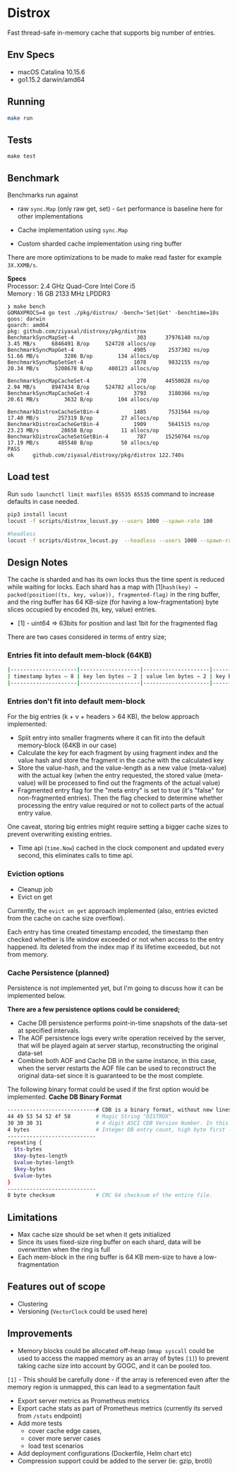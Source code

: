 Distrox
==========
Fast thread-safe in-memory cache that supports big number of entries.

## Env Specs
- macOS Catalina 10.15.6
- go1.15.2 darwin/amd64

## Running
```sh
make run
```

## Tests
```
make test
```

## Benchmark
Benchmarks run against 
- raw `sync.Map` (only raw get, set) - 
`Get` performance is baseline here for other implementations

- Cache implementation using `sync.Map`
- Custom sharded cache implementation using ring buffer

There are more optimizations to be made to make read faster for example `3X.XXMB/s`.

**Specs**  
Processor: 2.4 GHz Quad-Core Intel Core i5  
Memory   : 16 GB 2133 MHz LPDDR3  

```
❯ make bench
GOMAXPROCS=4 go test ./pkg/distrox/ -bench='Set|Get' -benchtime=10s
goos: darwin
goarch: amd64
pkg: github.com/ziyasal/distroxy/pkg/distrox
BenchmarkSyncMapSet-4              	     303	  37976140 ns/op	   3.45 MB/s	 6846491 B/op	  524728 allocs/op
BenchmarkSyncMapGet-4              	    4905	   2537302 ns/op	  51.66 MB/s	    3286 B/op	     134 allocs/op
BenchmarkSyncMapSetGet-4           	    1078	   9832155 ns/op	  20.34 MB/s	 5208678 B/op	  400123 allocs/op

BenchmarkSyncMapCacheSet-4         	     270	  44550028 ns/op	   2.94 MB/s	 8947434 B/op	  524782 allocs/op
BenchmarkSyncMapCacheGet-4         	    3793	   3180366 ns/op	  20.61 MB/s	    3632 B/op	     104 allocs/op

BenchmarkDistroxCacheSetBin-4      	    1485	   7531564 ns/op	  17.40 MB/s	  257319 B/op	      27 allocs/op
BenchmarkDistroxCacheGetBin-4      	    1909	   5641515 ns/op	  23.23 MB/s	   28658 B/op	      11 allocs/op
BenchmarkDistroxCacheSetGetBin-4   	     787	  15250764 ns/op	  17.19 MB/s	  485540 B/op	      50 allocs/op
PASS
ok  	github.com/ziyasal/distroxy/pkg/distrox	122.740s
```

## Load test
Run `sudo launchctl limit maxfiles 65535 65535` command to increase defaults in case needed.

```sh
pip3 install locust
locust -f scripts/distrox_locust.py --users 1000 --spawn-rate 100

#headless
locust -f scripts/distrox_locust.py  --headless --users 1000 --spawn-rate 100 --run-time 5m
```

## Design Notes
The cache is sharded and has its own locks thus the time spent is reduced
while waiting for locks. Each shard has a map with [1]`hash(key) → packed(position((ts, key, value)), fragmented-flag)`
in the ring buffer, and the ring buffer has 64 KB-size (for having a low-fragmentation) byte slices occupied
by encoded (ts, key, value) entries.

- [1] - uint64 =>  63bits for position and last 1bit for the fragmented flag

There are two cases considered in terms of entry size; 
### Entries fit into default mem-block (64KB)
```sh
|---------------------|-------------------|---------------------|-----------|-------------|
| timestamp bytes — 8 | key len bytes — 2 | value len bytes — 2 | key bytes | value bytes |
|---------------------|-------------------|---------------------|-----------|-------------|
```

### Entries don't fit into default mem-block
For the big entries (k + v + headers > 64 KB), the below approach implemented:
* Split entry into smaller fragments where it can fit into the default memory-block (64KB in our case)
* Calculate the key for each fragment by using fragment index and the value hash and
store the fragment in the cache with the calculated key
* Store the value-hash, and the value-length as a new value (meta-value) with the actual key
(when the entry requested, the stored value (meta-value) will be processed to find out 
the fragments of the actual value)
* Fragmented entry flag for the "meta entry" is set to true (it's "false" for non-fragmented entries). 
Then the flag checked to determine whether processing the entry value required 
or not to collect parts of the actual entry value.

One caveat, storing big entries might require setting a bigger cache sizes to prevent overwriting existing entries.

- Time api (`time.Now`) cached in the clock component and updated every second, this eliminates calls to time api.

### Eviction options
- Cleanup job
- Evict on get

Currently, the `evict on get` approach implemented (also, entries
evicted from the cache on cache size overflow).

Each entry has time created timestamp encoded, the timestamp then
checked whether is life window exceeded or not when access to the
entry happened.  Its deleted from the index map if its lifetime
exceeded, but not from memory.


### Cache Persistence (planned)
Persistence is not implemented yet, but I'm going to discuss how it can be implemented below.

**There are a few persistence options could be considered;**  
- Cache DB persistence performs point-in-time snapshots of the data-set at specified intervals.
- The AOF persistence logs every write operation received by the server, that will be played again at server startup,
reconstructing the original data-set
- Combine both AOF and Cache DB in the same instance, in this case, when the server restarts
the AOF file can be used to reconstruct the original data-set since it is guaranteed to be the most complete.

The following binary format could be used if the first option would be implemented.
**Cache DB Binary Format**  

```sh
----------------------------# CDB is a binary format, without new lines or spaces in the file.
44 49 53 54 52 4f 58        # Magic String "DISTROX"
30 30 30 31                 # 4 digit ASCI CDB Version Number. In this case, version = "0001" = 1
4 bytes                     # Integer DB entry count, high byte first
----------------------------
repeating {
  $ts-bytes
  $key-bytes-length
  $value-bytes-length
  $key-bytes
  $value-bytes
}
----------------------------
8 byte checksum             # CRC 64 checksum of the entire file.
```

## Limitations
- Max cache size should be set when it gets initialized
- Since its uses fixed-size ring buffer on each shard, data will be overwritten when the ring is full
- Each mem-block in the ring buffer is 64 KB mem-size to have a low-fragmentation

## Features out of scope
 - Clustering
 - Versioning (`VectorClock` could be used here)

## Improvements
- Memory blocks could be allocated off-heap
 (`mmap syscall` could be used to access the mapped memory as an array of bytes `[1]`) to prevent taking
 cache size into account by GOGC, and it can be pooled too.

`[1]` - This should be carefully done - if the array is referenced even after
 the memory region is unmapped, this can lead to a segmentation fault
- Export server metrics as Prometheus metrics
- Export cache stats as part of Prometheus metrics (currently its served from `/stats` endpoint)
- Add more tests 
   * cover cache edge cases, 
   * cover more server cases   
   * load test scenarios
- Add deployment configurations (Dockerfile, Helm chart etc)
- Compression support could be added to the server (ie: gzip, brotli)
